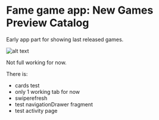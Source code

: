 
# Fame game app: New Games Preview Catalog

Early app part for showing last released games.

![alt text](http://i.imgur.com/hl3FFcR.png)

Not full working for now.

There is:
* cards test
* only 1 working tab for now
* swiperefresh
* test navigationDrawer fragment
* test activity page
